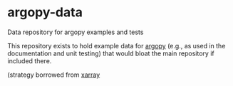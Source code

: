 # argopy-data
Data repository for argopy examples and tests

This repository exists to hold example data for [argopy](https://github.com/euroargodev/argopy) (e.g., as used in the documentation and unit testing) that would bloat the main repository if included there.

(strategy borrowed from [xarray](http://xarray.pydata.org)
